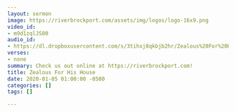```yaml
---
layout: sermon
image: https://riverbrockport.com/assets/img/logos/logo-16x9.png
video_id:
- m9d1zqlJS00
audio_id:
- https://dl.dropboxusercontent.com/s/3tihxj8qkbjb2hr/Zealous%20For%20His%20House.mp3?dl=0
verses:
- none
summary: Check us out online at https://riverbrockport.com!
title: Zealous For His House
date: 2020-01-05 01:00:00 -0500
categories: []
tags: []

---
```

